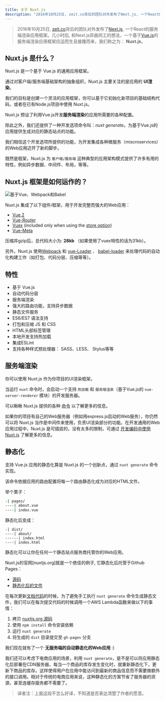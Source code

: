 ```yaml
---
title: 关于 Nuxt.js
description: "2016年10月25日, zeit.co背后的团队对外发布了Next.js, 一个React的服务端渲染应用框架。几小时后, 和Next.js异曲同工的想法，一个基于Vue.js的服务端渲染应用框架应运而生且接踵而来，我们称之为： Nuxt.js。"
---
```


> 2016年10月25日, [zeit.co](https://zeit.co/)背后的团队对外发布了[Next.js](https://zeit.co/blog/next), 一个React的服务端渲染应用框架。几小时后, 和Next.js异曲同工的想法，一个基于[Vue.js](https://vuejs.org)的服务端渲染应用框架应运而生且接踵而来，我们称之为： **Nuxt.js**。

## Nuxt.js 是什么？

Nuxt.js 是一个基于 Vue.js 的通用应用框架。

通过对客户端/服务端基础架构的抽象组织，Nuxt.js 主要关注的是应用的 **UI渲染**。

我们的目标是创建一个灵活的应用框架，你可以基于它初始化新项目的基础结构代码，或者在已有Node.js项目中使用 Nuxt.js。

Nuxt.js 预设了利用Vue.js开发**服务端渲染**的应用所需要的各种配置。

除此之外，我们还提供了一种开发选项命令叫：*nuxt generate*。为基于Vue.js的应用提供生成对应的静态站点的功能。

我们相信这个开发选项所提供的功能，为开发集成各种微服务（miscroservices）的Web应用迈开了新的脚步。

既然是框架，Nuxt.js 为 `客户端/服务端` 这种典型的应用架构模式提供了许多有用的特性，例如异步数据、中间件、布局，等等。

## Nuxt.js 框架是如何运作的？

![基于Vue、Webpack和Babel](https://i.imgur.com/avEUftE.png)

Nuxt.js 集成了以下组件/框架，用于开发完整而强大的Web应用：
- [Vue 2](https://github.com/vuejs/vue)
- [Vue-Router](https://github.com/vuejs/vue-router)
- [Vuex](https://github.com/vuejs/vuex) (included only when using the [store option](/guide/vuex-store))
- [Vue-Meta](https://github.com/declandewet/vue-meta)

压缩并gzip后，总代码大小为: **28kb** （如果使用了vuex特性的话为31kb）。

另外，Nuxt.js 使用[Webpack](https://github.com/webpack/webpack) 和 [vue-Loader](https://github.com/vuejs/vue-loader) 、 [babel-loader](https://github.com/babel/babel-loader) 来处理代码的自动化构建工作（如打包、代码分层、压缩等等）。

## 特性

- 基于 Vue.js
- 自动代码分层
- 服务端渲染
- 强大的路由功能，支持异步数据
- 静态文件服务
- ES6/ES7 语法支持
- 打包和压缩 JS 和 CSS
- HTML头部标签管理
- 本地开发支持热加载
- 集成ESLint
- 支持各种样式预处理器： SASS、LESS、 Stylus等等

## 服务端渲染

你可以使用 Nuxt.js 作为你项目的UI渲染框架。

当运行 `nuxt` 命令时，会启动一个支持 `热加载` 和 `服务端渲染`（基于Vue.js的 `vue-server-renderer` 模块）的开发服务器。

可以瞅瞅 Nuxt.js 提供的各种 [命令](/guide/commands) 以了解更多的信息。

如果你的项目有自己的Web服务器（例如用express.js启动的Web服务），你仍然可以将 Nuxt.js 当作是中间件来使用，负责UI渲染部分的功能。在开发通用的Web应用过程中，Nuxt.js 是可插拔的，没有太多的限制，可通过 [开发编码中使用Nuxt.js](/api) 了解更多的信息。

## 静态化

支持 Vue.js 应用的静态化算是 Nuxt.js 的一个创新点，通过 `nuxt generate` 命令实现。

该命令依据应用的路由配置将每一个路由静态化成为对应的HTML文件。

举个栗子：

```bash
-| pages/
----| about.vue
----| index.vue
```

静态化后变成：
```
-| dist/
----| about/
------| index.html
----| index.html
```

静态化可以让你在任何一个静态站点服务商托管你的Web应用。

Nuxt.js的官网[nuxtjs.org]就是一个绝佳的例子, 它静态化后托管于Github Pages：
- [源码](https://github.com/nuxt/nuxtjs.org)
- [静态化后的文件](https://github.com/nuxt/nuxtjs.org/tree/gh-pages)

在每次更新[文档代码](https://github.com/nuxt/docs)的时候，为了避免手工执行 `nuxt generate` 命令生成静态文件，我们可以在每次提交代码的时候调用一个AWS Lambda函数来做以下的事情：
1. 拷贝 [nuxtjs.org 源码](https://github.com/nuxt/nuxtjs.org)
2. 使用 `npm install` 命令安装依赖
3. 运行 `nuxt generate`
4. 将生成的 `dist` 目录提交至 `gh-pages` 分支

我们现在就有了一个 **无服务端的自动静态化的Web应用** :)

我们还可以考虑下电商应用的场景，利用 `nuxt generate`，是不是可以将应用静态化后部署在CDN服务器，每当一个商品的库存发生变化时，就重新静态化下，更新下商品的库存。这样使得用户在应用中能访问到最新的商品信息而不需要做额外的接口调用。相对于传统的电商应用来说，这种静态化的方案节省了服务器的资源，甚至连缓存服务都不需要了。

> 译者注：上面这段不怎么好译，不知道是否表达清楚了作者的愿意。

